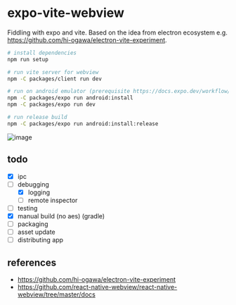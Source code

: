 # expo-vite-webview

Fiddling with expo and vite.
Based on the idea from electron ecosystem e.g. https://github.com/hi-ogawa/electron-vite-experiment.

```sh
# install dependencies
npm run setup

# run vite server for webview
npm -C packages/client run dev

# run on android emulator (prerequisite https://docs.expo.dev/workflow/android-studio-emulator/)
npm -C packages/expo run android:install
npm -C packages/expo run dev

# run release build
npm -C packages/expo run android:install:release
```

![image](https://user-images.githubusercontent.com/4232207/192078396-fb4c6f52-0036-47d2-b71e-7e89aefb9702.png)

## todo

- [x] ipc
- [ ] debugging
  - [x] logging
  - [ ] remote inspector
- [ ] testing
- [x] manual build (no aes) (gradle)
- [ ] packaging
- [ ] asset update
- [ ] distributing app

## references

- https://github.com/hi-ogawa/electron-vite-experiment
- https://github.com/react-native-webview/react-native-webview/tree/master/docs
